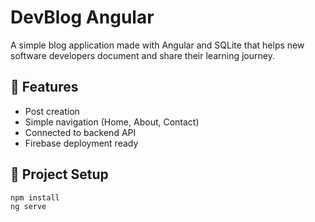 # DevBlog Angular

A simple blog application made with Angular and SQLite that helps new software developers document and share their learning journey.

## 🔧 Features

- Post creation
- Simple navigation (Home, About, Contact)
- Connected to backend API
- Firebase deployment ready

## 📁 Project Setup

```bash
npm install
ng serve

